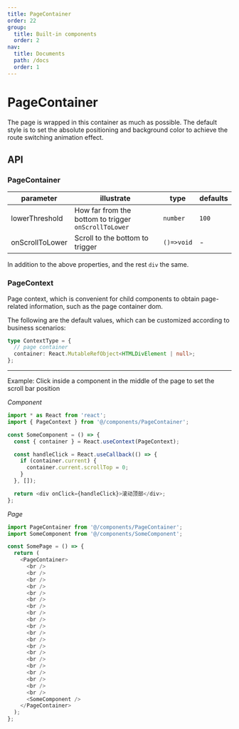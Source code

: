 ```yaml
---
title: PageContainer
order: 22
group:
  title: Built-in components
  order: 2
nav:
  title: Documents
  path: /docs
  order: 1
---
```


# PageContainer

The page is wrapped in this container as much as possible. The default style is to set the absolute positioning and background color to achieve the route switching animation effect.

## API

### PageContainer

| parameter       | illustrate                                           | type       | defaults |
| --------------- | ---------------------------------------------------- | ---------- | -------- |
| lowerThreshold  | How far from the bottom to trigger `onScrollToLower` | `number`   | `100`    |
| onScrollToLower | Scroll to the bottom to trigger                      | `()=>void` | -        |

In addition to the above properties, and the rest `div` the same.

### PageContext

Page context, which is convenient for child components to obtain page-related information, such as the page container dom.

The following are the default values, which can be customized according to business scenarios:

```typescript
type ContextType = {
  // page container
  container: React.MutableRefObject<HTMLDivElement | null>;
};
```

---

Example: Click inside a component in the middle of the page to set the scroll bar position

_Component_

```typescript
import * as React from 'react';
import { PageContext } from '@/components/PageContainer';

const SomeComponent = () => {
  const { container } = React.useContext(PageContext);

  const handleClick = React.useCallback(() => {
    if (container.current) {
      container.current.scrollTop = 0;
    }
  }, []);

  return <div onClick={handleClick}>滚动顶部</div>;
};
```

_Page_

```typescript
import PageContainer from '@/components/PageContainer';
import SomeComponent from '@/components/SomeComponent';

const SomePage = () => {
  return (
    <PageContainer>
      <br />
      <br />
      <br />
      <br />
      <br />
      <br />
      <br />
      <br />
      <br />
      <br />
      <br />
      <br />
      <br />
      <br />
      <br />
      <br />
      <br />
      <br />
      <br />
      <br />
      <SomeComponent />
    </PageContainer>
  );
};
```
